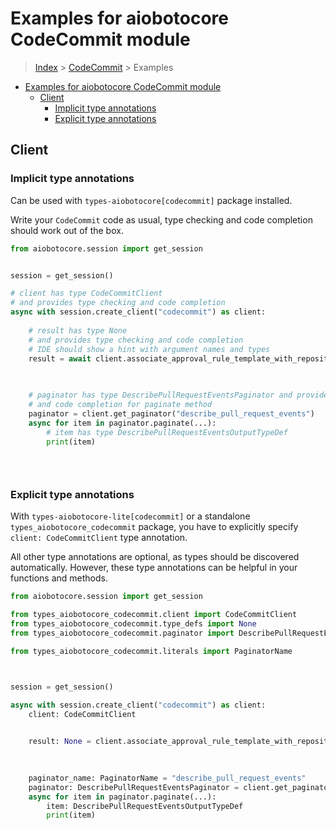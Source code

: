 <a id="examples-for-aiobotocore-codecommit-module"></a>

# Examples for aiobotocore CodeCommit module

> [Index](../README.md) > [CodeCommit](./README.md) > Examples

- [Examples for aiobotocore CodeCommit module](#examples-for-aiobotocore-codecommit-module)
  - [Client](#client)
    - [Implicit type annotations](#implicit-type-annotations)
    - [Explicit type annotations](#explicit-type-annotations)

<a id="client"></a>

## Client

<a id="implicit-type-annotations"></a>

### Implicit type annotations

Can be used with `types-aiobotocore[codecommit]` package installed.

Write your `CodeCommit` code as usual, type checking and code completion should
work out of the box.

```python
from aiobotocore.session import get_session


session = get_session()

# client has type CodeCommitClient
# and provides type checking and code completion
async with session.create_client("codecommit") as client:
    
    # result has type None
    # and provides type checking and code completion
    # IDE should show a hint with argument names and types
    result = await client.associate_approval_rule_template_with_repository()
    

    
    # paginator has type DescribePullRequestEventsPaginator and provides type checking
    # and code completion for paginate method
    paginator = client.get_paginator("describe_pull_request_events")
    async for item in paginator.paginate(...):
        # item has type DescribePullRequestEventsOutputTypeDef
        print(item)
    

    
```

<a id="explicit-type-annotations"></a>

### Explicit type annotations

With `types-aiobotocore-lite[codecommit]` or a standalone
`types_aiobotocore_codecommit` package, you have to explicitly specify
`client: CodeCommitClient` type annotation.

All other type annotations are optional, as types should be discovered
automatically. However, these type annotations can be helpful in your functions
and methods.

```python
from aiobotocore.session import get_session

from types_aiobotocore_codecommit.client import CodeCommitClient
from types_aiobotocore_codecommit.type_defs import None
from types_aiobotocore_codecommit.paginator import DescribePullRequestEventsPaginator

from types_aiobotocore_codecommit.literals import PaginatorName



session = get_session()

async with session.create_client("codecommit") as client:
    client: CodeCommitClient

    
    result: None = client.associate_approval_rule_template_with_repository()
    

    
    paginator_name: PaginatorName = "describe_pull_request_events"
    paginator: DescribePullRequestEventsPaginator = client.get_paginator(paginator_name)
    async for item in paginator.paginate(...):
        item: DescribePullRequestEventsOutputTypeDef
        print(item)
    

    
```
